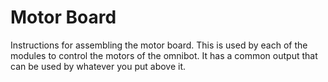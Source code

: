 # Motor Board

Instructions for assembling the motor board.
This is used by each of the modules to control the motors of the omnibot.
It has a common output that can be used by whatever you put above it.
